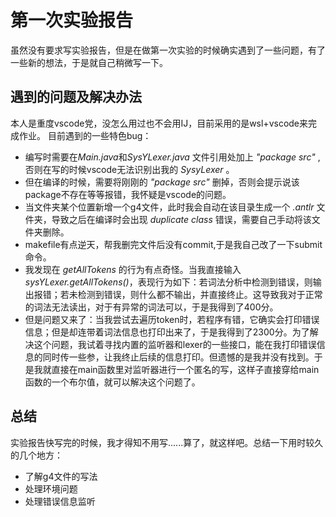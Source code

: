 # 第一次实验报告 #
虽然没有要求写实验报告，但是在做第一次实验的时候确实遇到了一些问题，有了一些新的想法，于是就自己稍微写一下。
## 遇到的问题及解决办法 ##
本人是重度vscode党，没怎么用过也不会用IJ，目前采用的是wsl+vscode来完成作业。
目前遇到的一些特色bug：
- 编写时需要在*Main.java*和*SysYLexer.java* 文件引用处加上 *"package src"* ,否则在写的时候vscode无法识别出我的 *SysyLexer* 。
- 但在编译的时候，需要将刚刚的 *"package src"* 删掉，否则会提示说该package不存在等等报错，我怀疑是vscode的问题。
- 当文件夹某个位置新增一个g4文件，此时我会自动在该目录生成一个 *.antlr* 文件夹，导致之后在编译时会出现 *duplicate class* 错误，需要自己手动将该文件夹删除。
- makefile有点逆天，帮我删完文件后没有commit,于是我自己改了一下submit命令。
- 我发现在 *getAllTokens* 的行为有点奇怪。当我直接输入 *sysYLexer.getAllTokens()*，表现行为如下：若词法分析中检测到错误，则输出报错；若未检测到错误，则什么都不输出，并直接终止。这导致我对于正常的词法无法读出，对于有异常的词法可以，于是我得到了400分。
- 但是问题又来了：当我尝试去遍历token时，若程序有错，它确实会打印错误信息；但是却连带着词法信息也打印出来了，于是我得到了2300分。为了解决这个问题，我试着寻找内置的监听器和lexer的一些接口，能在我打印错误信息的同时传一些参，让我终止后续的信息打印。但遗憾的是我并没有找到。于是我就直接在main函数里对监听器进行一个匿名的写，这样子直接穿给main函数的一个布尔值，就可以解决这个问题了。
## 总结 ##
实验报告快写完的时候，我才得知不用写......算了，就这样吧。总结一下用时较久的几个地方：
- 了解g4文件的写法
- 处理环境问题
- 处理错误信息监听
